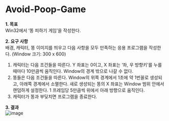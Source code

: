# Avoid-Poop-Game
**1. 목표**   
Win32에서 ‘똥 피하기 게임’을 작성한다.

**2. 요구 사항**   
배경, 캐릭터, 똥 이미지를 띄우고 다음 사항을 모두 만족하는 응용 프로그램을 작성한다. (Window 크기: 300 x 600)   
1. 캐릭터는 다음 조건들을 따른다. Y 좌표는 0이고, X 좌표는 ‘좌, 우 방향키’를 누를 때마다 10만큼씩 움직인다. Window의 경계 밖으로 나갈 수 없다.   
2. 똥들은 다음 조건들을 따른다. Window의 위쪽 경계에서 1초에 약 1번꼴로 생성되고, 아래쪽 경계에서 소멸한다. 새로 생성되는 똥의 X 좌표는 Window 범위 안에서 랜덤하게 설정한다. 1 프레임당 5만큼씩 위에서 아래 방향으로 움직인다.     
3. 캐릭터가 똥과 부딪치면 프로그램을 종료한다.    

**3. 결과**   
![image](https://user-images.githubusercontent.com/38244836/82405517-19b52180-9a9f-11ea-81b1-3055b0c2cdf4.png)
